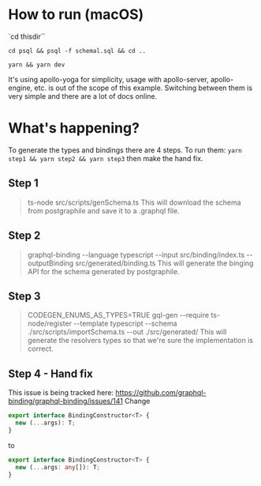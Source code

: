# How to run (macOS)

`cd thisdir``

`cd psql && psql -f schemal.sql && cd ..`

`yarn && yarn dev`

It's using apollo-yoga for simplicity, usage with apollo-server, apollo-engine, etc. is out of the scope of this example. Switching between them is very simple and there are a lot of docs online.

# What's happening?

To generate the types and bindings there are 4 steps.
To run them:
`yarn step1 && yarn step2 && yarn step3`
then make the hand fix.

## Step 1

> ts-node src/scripts/genSchema.ts
> This will download the schema from postgraphile and save it to a .graphql file.

## Step 2

> graphql-binding --language typescript --input src/binding/index.ts --outputBinding src/generated/binding.ts
> This will generate the binging API for the schema generated by postgraphile.

## Step 3

> CODEGEN_ENUMS_AS_TYPES=TRUE gql-gen --require ts-node/register --template typescript --schema ./src/scripts/importSchema.ts --out ./src/generated/
> This will generate the resolvers types so that we're sure the implementation is correct.

## Step 4 - Hand fix

This issue is being tracked here: https://github.com/graphql-binding/graphql-binding/issues/141
Change

```typescript
export interface BindingConstructor<T> {
  new (...args): T;
}
```

to

```typescript
export interface BindingConstructor<T> {
  new (...args: any[]): T;
}
```
